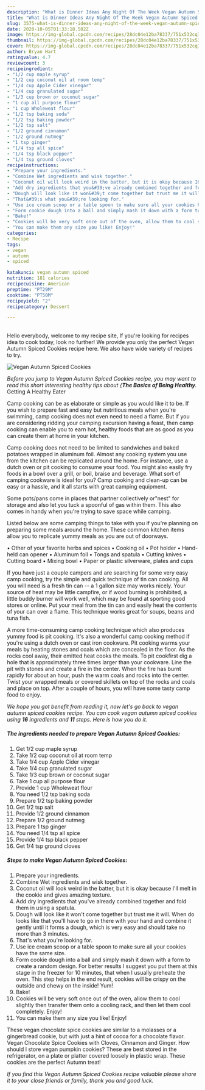 ```yaml
---
description: "What is Dinner Ideas Any Night Of The Week Vegan Autumn Spiced Cookies"
title: "What is Dinner Ideas Any Night Of The Week Vegan Autumn Spiced Cookies"
slug: 3575-what-is-dinner-ideas-any-night-of-the-week-vegan-autumn-spiced-cookies
date: 2020-10-05T01:33:18.502Z
image: https://img-global.cpcdn.com/recipes/28dc04e12ba78337/751x532cq70/vegan-autumn-spiced-cookies-recipe-main-photo.jpg
thumbnail: https://img-global.cpcdn.com/recipes/28dc04e12ba78337/751x532cq70/vegan-autumn-spiced-cookies-recipe-main-photo.jpg
cover: https://img-global.cpcdn.com/recipes/28dc04e12ba78337/751x532cq70/vegan-autumn-spiced-cookies-recipe-main-photo.jpg
author: Bryan Hart
ratingvalue: 4.7
reviewcount: 3
recipeingredient:
- "1/2 cup maple syrup"
- "1/2 cup coconut oil at room temp"
- "1/4 cup Apple Cider vinegar"
- "1/4 cup granulated sugar"
- "1/3 cup brown or coconut sugar"
- "1 cup all purpose flour"
- "1 cup Wholeweat flour"
- "1/2 tsp baking soda"
- "1/2 tsp baking powder"
- "1/2 tsp salt"
- "1/2 ground cinnamon"
- "1/2 ground nutmeg"
- "1 tsp ginger"
- "1/4 tsp all spice"
- "1/4 tsp black pepper"
- "1/4 tsp ground cloves"
recipeinstructions:
- "Prepare your ingredients."
- "Combine Wet ingredients and wisk together."
- "Coconut oil will look weird in the batter, but it is okay because I&#39;ll melt in the cookie and gives amazing texture."
- "Add dry ingredients that you&#39;ve already combined together and fold them in using a spatula."
- "Dough will look like it won&#39;t come together but trust me it will. When do looks like that you&#39;ll have to go in there with your hand and combine it gently until it forms a dough, which is very easy and should take no more than 3 minutes."
- "That&#39;s what you&#39;re looking for."
- "Use ice cream scoop or a table spoon to make sure all your cookies have the same size."
- "Form cookie dough into a ball and simply mash it down with a form to create a random design. For better results I suggest you put them at this stage in the freezer for 10 minutes, that when I usually preheate the oven. This step helps in the end result, cookies will be crispy on the outside and chewy on the inside! Yum!"
- "Bake!"
- "Cookies will be very soft once out of the oven, allow them to cool slightly then transfer them onto a cooling rack, and then let them cool completely. Enjoy!"
- "You can make them any size you like! Enjoy!"
categories:
- Recipe
tags:
- vegan
- autumn
- spiced

katakunci: vegan autumn spiced 
nutrition: 181 calories
recipecuisine: American
preptime: "PT29M"
cooktime: "PT50M"
recipeyield: "2"
recipecategory: Dessert

---
```

<br>
Hello everybody, welcome to my recipe site, If you're looking for recipes idea to cook today, look no further! We provide you only the perfect Vegan Autumn Spiced Cookies recipe here. We also have wide variety of recipes to try.
<br>


![Vegan Autumn Spiced Cookies](https://img-global.cpcdn.com/recipes/28dc04e12ba78337/751x532cq70/vegan-autumn-spiced-cookies-recipe-main-photo.jpg)

<i>Before you jump to Vegan Autumn Spiced Cookies recipe, you may want to read this short interesting healthy tips about {<strong>The Basics of Being Healthy</strong>.</i>
Getting A Healthy Eater

    
Camp cooking can be as elaborate or simple as you would like it to be. If you wish to prepare fast and easy but nutritious meals when you're swimming, camp cooking does not even need to need a flame. But if you are considering ridding your camping excursion having a feast, then camp cooking can enable you to earn hot, healthy foods that are as good as you can create them at home in your kitchen.

Camp cooking does not need to be limited to sandwiches and baked potatoes wrapped in aluminum foil.  Almost any cooking system you use from the kitchen can be replicated around the home. For instance, use a dutch oven or pit cooking to consume your food. You might also easily fry foods in a bowl over a grill, or boil, braise and beverage. What sort of camping cookware is ideal for you? Camp cooking and clean-up can be easy or a hassle, and it all starts with great camping equipment.

Some pots/pans come in places that partner collectively or"nest" for storage and also let you tuck a spoonful of gas within them. This also comes in handy when you're trying to save space while camping.

Listed below are some camping things to take with you if you're planning on preparing some meals around the home. These common kitchen items allow you to replicate yummy meals as you are out of doorways.


• Other of your favorite herbs and spices
• Cooking oil
• Pot holder
• Hand-held can opener
• Aluminum foil
• Tongs and spatula
• Cutting knives
• Cutting board
• Mixing bowl
• Paper or plastic silverware, plates and cups

If you have just a couple campers and are searching for some very easy camp cooking, try the simple and quick technique of tin can cooking. All you will need is a fresh tin can -- a 1 gallon size may works nicely. Your source of heat may be little campfire, or if wood burning is prohibited, a little buddy burner will work well, which may be found at sporting good stores or online. Put your meal from the tin can and easily heat the contents of your can over a flame.  This technique works great for soups, beans and tuna fish.

A more time-consuming camp cooking technique which also produces yummy food is pit cooking.  It's also a wonderful camp cooking method if you're using a dutch oven or cast iron cookware. Pit cooking warms your meals by heating stones and coals which are concealed in the floor. As the rocks cool away, their emitted heat cooks the meals. To pit cookfirst dig a hole that is approximately three times larger than your cookware. Line the pit with stones and create a fire in the center. When the fire has burnt rapidly for about an hour, push the warm coals and rocks into the center. Twist your wrapped meals or covered skillets on top of the rocks and coals and place on top. After a couple of hours, you will have some tasty camp food to enjoy.


<i>We hope you got benefit from reading it, now let's go back to vegan autumn spiced cookies recipe. You can cook vegan autumn spiced cookies using <strong>16</strong> ingredients and <strong>11</strong> steps. Here is how you do it.
</i>

##### The ingredients needed to prepare Vegan Autumn Spiced Cookies:

1. Get 1/2 cup maple syrup
1. Take 1/2 cup coconut oil at room temp
1. Take 1/4 cup Apple Cider vinegar
1. Take 1/4 cup granulated sugar
1. Take 1/3 cup brown or coconut sugar
1. Take 1 cup all purpose flour
1. Provide 1 cup Wholeweat flour
1. You need 1/2 tsp baking soda
1. Prepare 1/2 tsp baking powder
1. Get 1/2 tsp salt
1. Provide 1/2 ground cinnamon
1. Prepare 1/2 ground nutmeg
1. Prepare 1 tsp ginger
1. You need 1/4 tsp all spice
1. Provide 1/4 tsp black pepper
1. Get 1/4 tsp ground cloves


##### Steps to make Vegan Autumn Spiced Cookies:

1. Prepare your ingredients.
1. Combine Wet ingredients and wisk together.
1. Coconut oil will look weird in the batter, but it is okay because I&#39;ll melt in the cookie and gives amazing texture.
1. Add dry ingredients that you&#39;ve already combined together and fold them in using a spatula.
1. Dough will look like it won&#39;t come together but trust me it will. When do looks like that you&#39;ll have to go in there with your hand and combine it gently until it forms a dough, which is very easy and should take no more than 3 minutes.
1. That&#39;s what you&#39;re looking for.
1. Use ice cream scoop or a table spoon to make sure all your cookies have the same size.
1. Form cookie dough into a ball and simply mash it down with a form to create a random design. For better results I suggest you put them at this stage in the freezer for 10 minutes, that when I usually preheate the oven. This step helps in the end result, cookies will be crispy on the outside and chewy on the inside! Yum!
1. Bake!
1. Cookies will be very soft once out of the oven, allow them to cool slightly then transfer them onto a cooling rack, and then let them cool completely. Enjoy!
1. You can make them any size you like! Enjoy!


These vegan chocolate spice cookies are similar to a molasses or a gingerbread cookie, but with just a hint of cocoa for a chocolate flavor. Vegan Chocolate Spice Cookies with Cloves, Cinnamon and Ginger. How should I store vegan pumpkin cookies? These are best stored in the refrigerator, on a plate or platter covered loosely in plastic wrap. These cookies are the perfect Autumn treat! 

<i>If you find this Vegan Autumn Spiced Cookies recipe valuable please share it to your close friends or family, thank you and good luck.</i>
